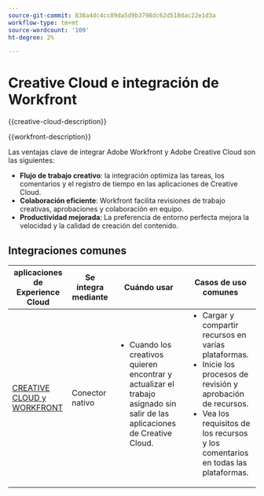 ```yaml
---
source-git-commit: 838a4dc4cc89da5d9b3798dc62d518dac22e1d3a
workflow-type: tm+mt
source-wordcount: '109'
ht-degree: 2%

---
```



# Creative Cloud e integración de Workfront

{{creative-cloud-description}}

{{workfront-description}}

Las ventajas clave de integrar Adobe Workfront y Adobe Creative Cloud son las siguientes:

+ **Flujo de trabajo creativo**: la integración optimiza las tareas, los comentarios y el registro de tiempo en las aplicaciones de Creative Cloud.
+ **Colaboración eficiente**: Workfront facilita revisiones de trabajo creativas, aprobaciones y colaboración en equipo.
+ **Productividad mejorada**: La preferencia de entorno perfecta mejora la velocidad y la calidad de creación del contenido.

## Integraciones comunes

<table>
    <thead>
        <tr>
            <th>aplicaciones de Experience Cloud</th>
            <th>Se integra mediante</th>
            <th>Cuándo usar</th>
            <th>Casos de uso comunes</th>
        </tr>
    </thead>
    <tbody>
        <tr>
            <td><a href="https://experienceleague.adobe.com/docs/workfront-learn/tutorials-workfront/integrations/adobe-creative-cloud/use-adobe-workfront-extensions-for-creative-cloud.html" target="_blank" rel="noreferrer">CREATIVE CLOUD y WORKFRONT</a></td>
            <td>Conector nativo</td>
            <td>
                <ul style="margin-top: 0;">
                    <li>Cuando los creativos quieren encontrar y actualizar el trabajo asignado sin salir de las aplicaciones de Creative Cloud.</li>
                </ul>
            </td>
            <td>
              <ul style="margin-top: 0;">
                <li>Cargar y compartir recursos en varias plataformas.</li>
                <li>Inicie los procesos de revisión y aprobación de recursos.</li>
                <li>Vea los requisitos de los recursos y los comentarios en todas las plataformas.</li>  
              </ul>
            </td>
        </tr>       
    </tbody>          
</table>
